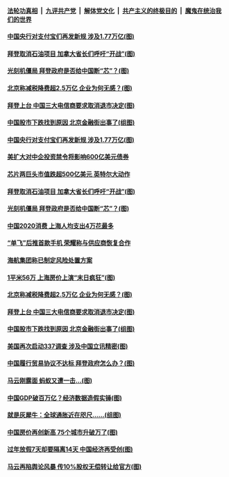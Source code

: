 ####  [法轮功真相](../../../../basic/blob/master/README.md?t=01240630) &nbsp;|&nbsp; [九评共产党](../../../../9ping.md/blob/master/README.md?t=01240630) &nbsp;|&nbsp; [解体党文化](../../../../jtdwh.md/blob/master/README.md?t=01240630)  &nbsp;|&nbsp; [共产主义的终极目的](../../../../gczydzjmd.md/blob/master/README.md?t=01240630) &nbsp;|&nbsp; [魔鬼在统治我们的世界](../../../../mgztzwmdsj.md/blob/master/README.md?t=01240630) 

#### [中国央行对支付宝们再发新规 涉及1.77万亿(图)](../pages/p5/960135.md?t=01240630) 

#### [拜登取消石油项目 加拿大省长们呼吁“开战”(图)](../pages/p5/960105.md?t=01240630) 

#### [光刻机僵局 拜登政府是否给中国断“芯”？(图)](../pages/p5/960101.md?t=01240630) 

#### [北京称减税降费超2.5万亿 企业为何无感？(图)](../pages/p5/960011.md?t=01240630) 

#### [拜登上台 中国三大电信商要求取消退市决定(图)](../pages/p5/959987.md?t=01240630) 

#### [中国股市下跌找到原因 北京金融街出事了(组图)](../pages/p5/959999.md?t=01240630) 

#### [中国央行对支付宝们再发新规 涉及1.77万亿(图)](../pages/p5/960135.md?t=01240630) 

#### [美扩大对中企投资禁令将影响600亿美元债券](../pages/p5/960138.md?t=01240630) 

#### [芯片两巨头市值跌超500亿美元 英特尔大动作](../pages/p5/960118.md?t=01240630) 

#### [拜登取消石油项目 加拿大省长们呼吁“开战”(图)](../pages/p5/960105.md?t=01240630) 

#### [光刻机僵局 拜登政府是否给中国断“芯”？(图)](../pages/p5/960101.md?t=01240630) 

#### [中国2020消费 上海人均支出4万花最多](../pages/p5/960069.md?t=01240630) 

#### [“单飞”后推首款手机 荣耀称与供应商恢复合作](../pages/p5/960067.md?t=01240630) 

#### [海航集团称已制定风险处置方案](../pages/p5/960048.md?t=01240630) 

#### [1平米56万 上海房价上演“末日疯狂”(图)](../pages/p5/960036.md?t=01240630) 

#### [北京称减税降费超2.5万亿 企业为何无感？(图)](../pages/p5/960011.md?t=01240630) 

#### [拜登上台 中国三大电信商要求取消退市决定(图)](../pages/p5/959987.md?t=01240630) 

#### [中国股市下跌找到原因 北京金融街出事了(组图)](../pages/p5/959999.md?t=01240630) 

#### [美国再次启动337调查 涉及中国立讯精密(图)](../pages/p5/959997.md?t=01240630) 

#### [中国履行贸易协议不达标 拜登政府怎么办？(图)](../pages/p5/959994.md?t=01240630) 

#### [马云刚露面 蚂蚁又遭一击…(图)](../pages/p5/959937.md?t=01240630) 

#### [中国GDP破百万亿？经济数据造假实锤(图)](../pages/p5/959940.md?t=01240630) 

#### [就是灰犀牛：全球通胀近在咫尺……(组图)](../pages/p5/959932.md?t=01240630) 

#### [中国房价再创新高 75个城市升破万了(图)](../pages/p5/959917.md?t=01240630) 

#### [过年放假7天却要隔离14天 中国经济再受创(图)](../pages/p5/959893.md?t=01240630) 

#### [马云再陷舆论风暴 传10%股权无偿转让给官方(图)](../pages/p5/959881.md?t=01240630) 

